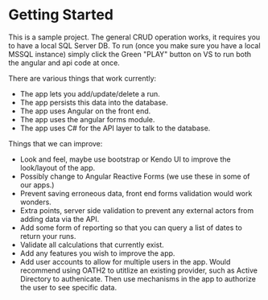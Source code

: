 # Getting Started

This is a sample project. The general CRUD operation works, it requires you to have a local SQL Server DB. To run (once you make sure you have a local MSSQL instance) simply click the Green "PLAY" button on VS to run both the angular and api code at once.

There are various things that work currently:

-   The app lets you add/update/delete a run.
-   The app persists this data into the database.
-   The app uses Angular on the front end.
-   The app uses the angular forms module.
-   The app uses C# for the API layer to talk to the database.

Things that we can improve:

-   Look and feel, maybe use bootstrap or Kendo UI to improve the look/layout of the app.
-   Possibly change to Angular Reactive Forms (we use these in some of our apps.)
-   Prevent saving erroneous data, front end forms validation would work wonders.
-   Extra points, server side validation to prevent any external actors from adding data via the API.
-   Add some form of reporting so that you can query a list of dates to return your runs.
-   Validate all calculations that currently exist.
-   Add any features you wish to improve the app.
-   Add user accounts to allow for multiple users in the app. Would recommend using OATH2 to utitlize an existing provider, such as Active Directory to authenicate. Then use mechanisms in the app to authorize the user to see specific data.
